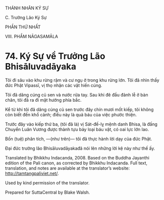 THÁNH NHÂN KÝ SỰ

C. Trưởng Lão Ký Sự

PHẦN THỨ NHẤT

VIII. PHẨM NĀGASAMĀLA

# 74\. Ký Sự về Trưởng Lão Bhisāluvadāyaka

Tôi đi sâu vào khu rừng rậm và cư ngụ ở trong khu rừng lớn. Tôi đã nhìn thấy đức Phật Vipassī, vị thọ nhận các vật hiến cúng.

Tôi đã dâng cúng củ sen và nước rửa tay. Sau khi đê đầu đảnh lễ ở bàn chân, tôi đã ra đi mặt hướng phía bắc.

Kể từ khi tôi đã dâng cúng củ sen trước đây chín mươi mốt kiếp, tôi không còn biết đến khổ cảnh; điều này là quả báu của việc phước thiện.

Trước đây vào kiếp thứ ba, (tôi đã là) vị Sát-đế-lỵ mệnh danh Bhisa, là đấng Chuyển Luân Vương được thành tựu bảy loại báu vật, có oai lực lớn lao.

Bốn (tuệ) phân tích, ―(như trên)― tôi đã thực hành lời dạy của đức Phật.

Đại đức trưởng lão Bhisāluvadāyakađã nói lên những lời kệ này như thế ấy.

Translated by Bhikkhu Indacanda, 2008. Based on the Buddha Jayanthi edition of the Pali canon, as corrected by Bhikkhu Indacanda. Full text, translation, and notes are available at the translator’s website: http://tamtangpaliviet.net/.

Used by kind permission of the translator.

Prepared for SuttaCentral by Blake Walsh.